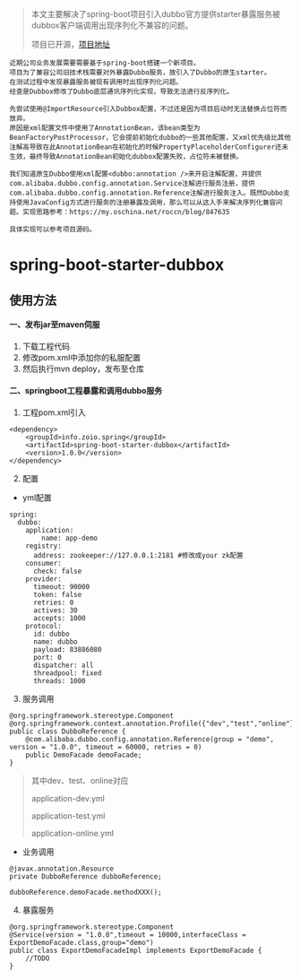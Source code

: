 
> 本文主要解决了spring-boot项目引入dubbo官方提供starter暴露服务被dubbox客户端调用出现序列化不兼容的问题。
>
> 项目已开源，[项目地址](https://github.com/humyna/spring-boot-starter-dubbox)

```
近期公司业务发展需要需要基于spring-boot搭建一个新项目。
项目为了兼容公司旧技术栈需要对外暴露Dubbo服务，故引入了Dubbo的原生starter。
在测试过程中发现暴露服务被现有调用时出现序列化问题。
经查是Dubbox修改了Dubbo底层通讯序列化实现，导致无法进行反序列化。

先尝试使用@ImportResource引入Dubbox配置，不过还是因为项目启动时无法替换占位符而放弃。
原因是xml配置文件中使用了AnnotationBean，该bean类型为BeanFactoryPostProcessor，它会提前初始化dubbo的一些其他配置，又xml优先级比其他注解高导致在此AnnotationBean在初始化的时候PropertyPlaceholderConfigurer还未生效，最终导致AnnotationBean初始化dubbox配置失败，占位符未被替换。

我们知道原生Dubbo使用xml配置<dubbo:annotation />来开启注解配置，并提供com.alibaba.dubbo.config.annotation.Service注解进行服务注册，提供com.alibaba.dubbo.config.annotation.Reference注解进行服务注入。既然Dubbo支持使用JavaConfig方式进行服务的注册暴露及调用，那么可以从这入手来解决序列化兼容问题。实现思路参考：https://my.oschina.net/roccn/blog/847635

具体实现可以参考项目源码。
```

# spring-boot-starter-dubbox
## 使用方法

#### 一、发布jar至maven伺服
1. 下载工程代码
2. 修改pom.xml中添加你的私服配置
3. 然后执行mvn deploy，发布至仓库

#### 二、springboot工程暴露和调用dubbo服务

1. 工程pom.xml引入

```
<dependency>
	<groupId>info.zoio.spring</groupId>
	<artifactId>spring-boot-starter-dubbox</artifactId>
	<version>1.0.0</version>
</dependency>
```

2. 配置

* yml配置

```
spring:
  dubbo:
    application:
        name: app-demo
    registry:
      address: zookeeper://127.0.0.1:2181 #修改成your zk配置
    consumer:
      check: false
    provider:
      timeout: 90000
      token: false
      retries: 0
      actives: 30
      accepts: 1000
    protocol:
      id: dubbo
      name: dubbo
      payload: 83886080
      port: 0
      dispatcher: all
      threadpool: fixed
      threads: 1000
```

3. 服务调用
```
@org.springframework.stereotype.Component
@org.springframework.context.annotation.Profile({"dev","test","online"})
public class DubboReference {
	@com.alibaba.dubbo.config.annotation.Reference(group = "demo", version = "1.0.0", timeout = 60000, retries = 0)
	public DemoFacade demoFacade;
}
```

> 其中dev、test、online对应
>
> application-dev.yml
>
> application-test.yml
>
> application-online.yml

* 业务调用

```
@javax.annotation.Resource
private DubboReference dubboReference;

dubboReference.demoFacade.methodXXX();
```

4. 暴露服务

```
@org.springframework.stereotype.Component
@Service(version = "1.0.0",timeout = 10000,interfaceClass = ExportDemoFacade.class,group="demo")
public class ExportDemoFacadeImpl implements ExportDemoFacade {
	//TODO
}
```
